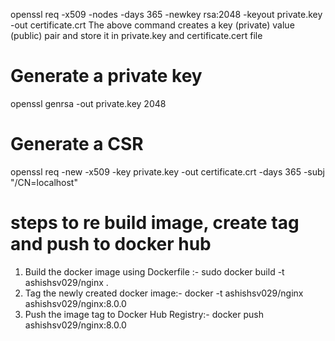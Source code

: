 openssl req -x509 -nodes -days 365 -newkey rsa:2048 -keyout private.key -out certificate.crt
The above command creates a key (private) value (public) pair and store it in private.key and certificate.cert file



# Generate a private key
openssl genrsa -out private.key 2048

# Generate a CSR
openssl req -new -x509 -key private.key -out certificate.crt -days 365 -subj "/CN=localhost"

# steps to re build image, create tag and push to docker hub
1. Build the docker image using Dockerfile :-   sudo docker build -t ashishsv029/nginx .
2. Tag the newly created docker image:- docker -t ashishsv029/nginx ashishsv029/nginx:8.0.0
3. Push the image tag to Docker Hub Registry:- docker push ashishsv029/nginx:8.0.0